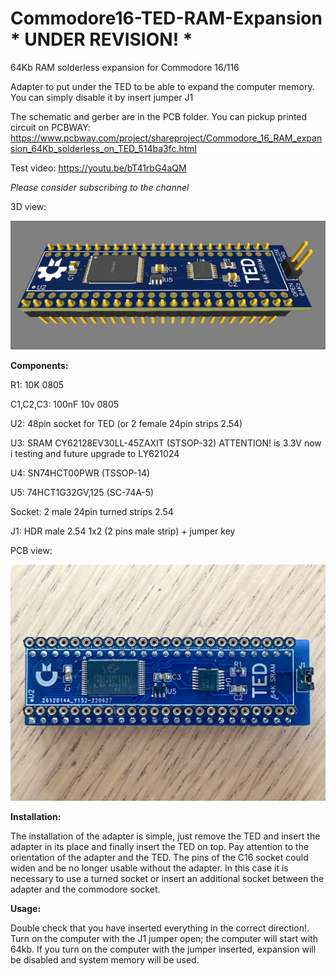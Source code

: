 # Commodore16-TED-RAM-Expansion * UNDER REVISION! *
64Kb RAM solderless expansion for Commodore 16/116

Adapter to put under the TED to be able to expand the computer memory.
You can simply disable it by insert jumper J1

The schematic and gerber are in the PCB folder.
You can pickup printed circuit on PCBWAY: https://www.pcbway.com/project/shareproject/Commodore_16_RAM_expansion_64Kb_solderless_on_TED_514ba3fc.html

Test video: https://youtu.be/bT41rbG4aQM

*Please consider subscribing to the channel*

3D view:

![alt text](https://github.com/zeus074/Commodore16-TED-RAM-Expansion/blob/main/IMG/3d_expansion.jpg)

**Components:**

R1: 10K 0805

C1,C2,C3: 100nF 10v 0805

U2: 48pin socket for TED (or 2 female 24pin strips 2.54)

U3: SRAM CY62128EV30LL-45ZAXIT (STSOP-32) ATTENTION! is 3.3V now i testing and future upgrade to LY621024

U4: SN74HCT00PWR (TSSOP-14)

U5: 74HCT1G32GV,125 (SC-74A-5)

Socket: 2 male 24pin turned strips 2.54

J1: HDR male 2.54 1x2 (2 pins male strip) + jumper key

PCB view:

![alt text](https://github.com/zeus074/Commodore16-TED-RAM-Expansion/blob/main/IMG/Expansion.jpg)

**Installation:**

The installation of the adapter is simple, just remove the TED and insert the adapter in its place and finally insert the TED on top.
Pay attention to the orientation of the adapter and the TED.
The pins of the C16 socket could widen and be no longer usable without the adapter.
In this case it is necessary to use a turned socket or insert an additional socket between the adapter and the commodore socket.

**Usage:**

Double check that you have inserted everything in the correct direction!.
Turn on the computer with the J1 jumper open; the computer will start with 64kb.
If you turn on the computer with the jumper inserted, expansion will be disabled and system memory will be used.

